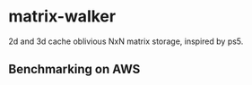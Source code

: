# matrix-walker
2d and 3d cache oblivious NxN matrix storage, inspired by ps5.

## Benchmarking on AWS
